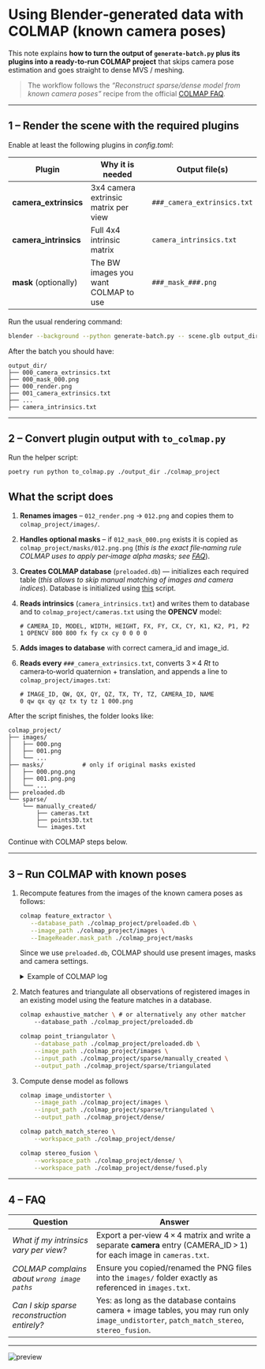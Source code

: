 # Using Blender‐generated data with COLMAP (known camera poses)

This note explains **how to turn the output of `generate‑batch.py` plus its
plugins into a ready‑to‑run COLMAP project** that skips camera pose
estimation and goes straight to dense MVS / meshing.

> The workflow follows the *“Reconstruct sparse/dense model from known camera
> poses”* recipe from the official
> [COLMAP FAQ](https://colmap.github.io/faq.html#reconstruct-sparse-dense-model-from-known-camera-poses).

---

## 1 – Render the scene with the required plugins

Enable at least the following plugins in *config.toml*:

| Plugin                                   | Why it is needed                               | Output file(s)                                           |
| ---------------------------------------- | ---------------------------------------------- | -------------------------------------------------------- |
| **camera_extrinsics** | 3x4 camera extrinsic matrix per view               | `###_camera_extrinsics.txt`                      |
| **camera\_intrinsics**                   | Full 4x4 intrinsic matrix                    | `camera_intrinsics.txt`                                         |
| **mask** (optionally) | The BW images you want COLMAP to use          | `###_mask_###.png` |

Run the usual rendering command:

```bash
blender --background --python generate-batch.py -- scene.glb output_dir 100
```

After the batch you should have:

```
output_dir/
├── 000_camera_extrinsics.txt
├── 000_mask_000.png
├── 000_render.png
├── 001_camera_extrinsics.txt
├── ...
├── camera_intrinsics.txt
```

---

## 2 – Convert plugin output with `to_colmap.py`

Run the helper script:

```bash
poetry run python to_colmap.py ./output_dir ./colmap_project
```

## What the script does

1. **Renames images** – `012_render.png` → `012.png` and copies them to
   `colmap_project/images/`.
1. **Handles optional masks** – if `012_mask_000.png` exists it is copied as
   `colmap_project/masks/012.png.png` (*this is the exact file‑naming rule
   COLMAP uses to apply per‑image alpha masks; see [FAQ](https://colmap.github.io/faq.html#mask-image-regions)*).
1. **Creates COLMAP database** (`preloaded.db`) — initializes each required table
  (*this allows to skip manual matching of images and camera indices*). Database is initialized using [this](https://github.com/colmap/colmap/blob/5d9222729ee2edac80c10281668a49312a7f9498/scripts/python/database.py) script.
1. **Reads intrinsics** (`camera_intrinsics.txt`) and writes them to database and to
   `colmap_project/cameras.txt` using the **OPENCV** model:

   ```
   # CAMERA_ID, MODEL, WIDTH, HEIGHT, FX, FY, CX, CY, K1, K2, P1, P2
   1 OPENCV 800 800 fx fy cx cy 0 0 0 0
   ```
1. **Adds images to database** with correct camera_id and image_id.
1. **Reads every** `###_camera_extrinsics.txt`, converts 3 × 4 *Rt*
   to camera‑to‑world quaternion + translation, and appends a line to
   `colmap_project/images.txt`:

   ```
   # IMAGE_ID, QW, QX, QY, QZ, TX, TY, TZ, CAMERA_ID, NAME
   0 qw qx qy qz tx ty tz 1 000.png
   ```

After the script finishes, the folder looks like:

```
colmap_project/
├── images/
│   ├── 000.png
│   ├── 001.png
│   └── ...
├── masks/           # only if original masks existed
│   ├── 000.png.png
│   ├── 001.png.png
│   └── ...
├── preloaded.db
└── sparse/
    └── manually_created/
        ├── cameras.txt
        ├── points3D.txt
        └── images.txt
```

Continue with COLMAP steps below.

---

## 3 – Run COLMAP with known poses

1. Recompute features from the images of the known camera poses as follows:

   ```bash
   colmap feature_extractor \
      --database_path ./colmap_project/preloaded.db \
      --image_path ./colmap_project/images \
      --ImageReader.mask_path ./colmap_project/masks
   ```

   Since we use `preloaded.db`, COLMAP should use present images, masks and camera settings.
   <details>

   <summary>Example of COLMAP log</summary>

   ```
   I20250510 20:49:53.332645 36308 feature_extraction.cc:258] Processed file [191/200]
   I20250510 20:49:53.338730 36308 feature_extraction.cc:261]   Name:            190_render.png
   I20250510 20:49:53.348786 36308 feature_extraction.cc:270]   Dimensions:      224 x 224
   I20250510 20:49:53.358615 36308 feature_extraction.cc:273]   Camera:          #1 - OPENCV
   I20250510 20:49:53.370881 36308 feature_extraction.cc:276]   Focal Length:    502.24px (Prior)
   I20250510 20:49:53.370965 36308 feature_extraction.cc:280]   Features:        346
   I20250510 20:49:53.371224 36308 feature_extraction.cc:258] Processed file [192/200]
   I20250510 20:49:53.371460 36308 feature_extraction.cc:261]   Name:            191_render.png
   I20250510 20:49:53.371499 36308 feature_extraction.cc:270]   Dimensions:      224 x 224
   I20250510 20:49:53.371557 36308 feature_extraction.cc:273]   Camera:          #1 - OPENCV
   I20250510 20:49:53.371591 36308 feature_extraction.cc:276]   Focal Length:    502.24px (Prior)
   I20250510 20:49:53.371626 36308 feature_extraction.cc:280]   Features:        363
   ```
   Note the "(Prior)" mark and matching cameras.

   </details>
1. Match features and triangulate all observations of registered images in an existing model using the feature matches in a database.

   ```bash
   colmap exhaustive_matcher \ # or alternatively any other matcher
       --database_path ./colmap_project/preloaded.db

   colmap point_triangulator \
       --database_path ./colmap_project/preloaded.db \
       --image_path ./colmap_project/images \
       --input_path ./colmap_project/sparse/manually_created \
       --output_path ./colmap_project/sparse/triangulated
   ```
1. Compute dense model as follows
   ```bash
   colmap image_undistorter \
       --image_path ./colmap_project/images \
       --input_path ./colmap_project/sparse/triangulated \
       --output_path ./colmap_project/dense/

   colmap patch_match_stereo \
       --workspace_path ./colmap_project/dense/

   colmap stereo_fusion \
       --workspace_path ./colmap_project/dense/ \
       --workspace_path ./colmap_project/dense/fused.ply
   ```

---

## 4 – FAQ

| Question                                     | Answer                                                                                                                                    |
| -------------------------------------------- | ----------------------------------------------------------------------------------------------------------------------------------------- |
| *What if my intrinsics vary per view?*       | Export a per‑view 4 × 4 matrix and write a separate **camera** entry (CAMERA\_ID > 1) for each image in `cameras.txt`.                    |
| *COLMAP complains about `wrong image paths`* | Ensure you copied/renamed the PNG files into the `images/` folder exactly as referenced in `images.txt`.                                  |
| *Can I skip sparse reconstruction entirely?* | Yes: as long as the database contains camera + image tables, you may run only `image_undistorter`, `patch_match_stereo`, `stereo_fusion`. |

[^1]: camera without distortions

---

![preview](prior_poses-cameras.png)
